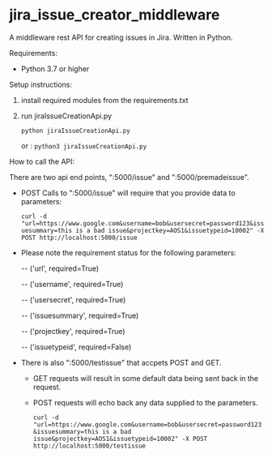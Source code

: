 # jira_issue_creator_middleware
A middleware rest API for creating issues in Jira. Written in Python.

Requirements:
- Python 3.7 or higher

Setup instructions:
1. install required modules from the requirements.txt
2. run jiraIssueCreationApi.py

    `python jiraIssueCreationApi.py`

    or :  `python3 jiraIssueCreationApi.py`

How to call the API:

There are two api end points, "<host>:5000/issue" and "<host>:5000/premadeissue".

- POST Calls to "<host>:5000/issue" will require that you provide data to parameters:

    `curl -d "url=https://www.google.com&username=bob&usersecret=password123&issuesummary=this is a bad issue&projectkey=AOS1&issuetypeid=10002" -X POST http://localhost:5000/issue`

- Please note the requirement status for the following parameters:

  -- ('url', required=True)

  -- ('username', required=True)
  
  -- ('usersecret', required=True)
  
  -- ('issuesummary', required=True)
  
  -- ('projectkey', required=True)
  
  -- ('issuetypeid', required=False)


- There is also "<host>:5000/testissue" that accpets POST and GET. 
  - GET requests will result in some default data being sent back in the request.
  - POST requests will echo back any data supplied to the parameters.

    `curl -d "url=https://www.google.com&username=bob&usersecret=password123&issuesummary=this is a bad issue&projectkey=AOS1&issuetypeid=10002" -X POST http://localhost:5000/testissue`